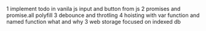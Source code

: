 1 implement todo in vanila js input and button from js 
2 promises and promise.all polyfill
3 debounce and throtling 
4 hoisting with var function and named function what and why 
3 web storage focused on indexed db 


